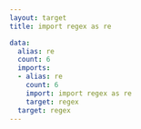 ```yaml
---
layout: target
title: import regex as re

data:
  alias: re
  count: 6
  imports:
  - alias: re
    count: 6
    import: import regex as re
    target: regex
  target: regex
---
```


